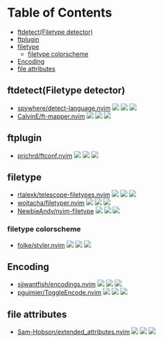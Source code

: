 # Table of Contents

<!-- toc -->

- [ftdetect(Filetype detector)](#ftdetectfiletype-detector)
- [ftplugin](#ftplugin)
- [filetype](#filetype)
  * [filetype colorscheme](#filetype-colorscheme)
- [Encoding](#encoding)
- [file attributes](#file-attributes)

<!-- tocstop -->

## ftdetect(Filetype detector)

- [spywhere/detect-language.nvim](https://github.com/spywhere/detect-language.nvim) ![](https://img.shields.io/github/stars/spywhere/detect-language.nvim) ![](https://img.shields.io/github/last-commit/spywhere/detect-language.nvim) ![](https://img.shields.io/github/commit-activity/y/spywhere/detect-language.nvim)
- [CalvinE/ft-mapper.nvim](https://github.com/CalvinE/ft-mapper.nvim) ![](https://img.shields.io/github/stars/CalvinE/ft-mapper.nvim) ![](https://img.shields.io/github/last-commit/CalvinE/ft-mapper.nvim) ![](https://img.shields.io/github/commit-activity/y/CalvinE/ft-mapper.nvim)

## ftplugin

- [prichrd/ftconf.nvim](https://github.com/prichrd/ftconf.nvim) ![](https://img.shields.io/github/stars/prichrd/ftconf.nvim) ![](https://img.shields.io/github/last-commit/prichrd/ftconf.nvim) ![](https://img.shields.io/github/commit-activity/y/prichrd/ftconf.nvim)

## filetype

- [rtalexk/telescope-filetypes.nvim](https://github.com/rtalexk/telescope-filetypes.nvim) ![](https://img.shields.io/github/stars/rtalexk/telescope-filetypes.nvim) ![](https://img.shields.io/github/last-commit/rtalexk/telescope-filetypes.nvim) ![](https://img.shields.io/github/commit-activity/y/rtalexk/telescope-filetypes.nvim)
- [wojtacha/filetyper.nvim](https://github.com/wojtacha/filetyper.nvim) ![](https://img.shields.io/github/stars/wojtacha/filetyper.nvim) ![](https://img.shields.io/github/last-commit/wojtacha/filetyper.nvim) ![](https://img.shields.io/github/commit-activity/y/wojtacha/filetyper.nvim)
- [NewbieAndy/nvim-filetype](https://github.com/NewbieAndy/nvim-filetype) ![](https://img.shields.io/github/stars/NewbieAndy/nvim-filetype) ![](https://img.shields.io/github/last-commit/NewbieAndy/nvim-filetype) ![](https://img.shields.io/github/commit-activity/y/NewbieAndy/nvim-filetype)

### filetype colorscheme

- [folke/styler.nvim](https://github.com/folke/styler.nvim) ![](https://img.shields.io/github/stars/folke/styler.nvim) ![](https://img.shields.io/github/last-commit/folke/styler.nvim) ![](https://img.shields.io/github/commit-activity/y/folke/styler.nvim)

## Encoding

- [sjjwantfish/encodings.nvim](https://github.com/sjjwantfish/encodings.nvim) ![](https://img.shields.io/github/stars/sjjwantfish/encodings.nvim) ![](https://img.shields.io/github/last-commit/sjjwantfish/encodings.nvim) ![](https://img.shields.io/github/commit-activity/y/sjjwantfish/encodings.nvim)
- [pguimier/ToggleEncode.nvim](https://github.com/pguimier/ToggleEncode.nvim) ![](https://img.shields.io/github/stars/pguimier/ToggleEncode.nvim) ![](https://img.shields.io/github/last-commit/pguimier/ToggleEncode.nvim) ![](https://img.shields.io/github/commit-activity/y/pguimier/ToggleEncode.nvim)

## file attributes

- [Sam-Hobson/extended_attributes.nvim](https://github.com/Sam-Hobson/extended_attributes.nvim) ![](https://img.shields.io/github/stars/Sam-Hobson/extended_attributes.nvim) ![](https://img.shields.io/github/last-commit/Sam-Hobson/extended_attributes.nvim) ![](https://img.shields.io/github/commit-activity/y/Sam-Hobson/extended_attributes.nvim)
